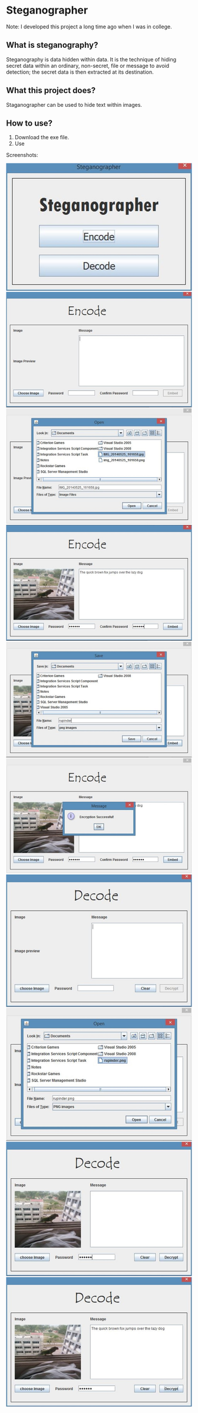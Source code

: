 # Steganographer

Note: I developed this project a long time ago when I was in college.

## What is steganography?

Steganography is data hidden within data. It is the technique of hiding secret data within an ordinary, non-secret, file or message to avoid detection; the secret data is then extracted at its destination.

## What this project does?

Staganographer can be used to hide text within images.

## How to use?

1) Download the exe file.  
2) Use

Screenshots:  

![1](https://raw.githubusercontent.com/rupindr/steganographer/master/docs/1.jpg)
![2](https://raw.githubusercontent.com/rupindr/steganographer/master/docs/2.jpg)
![3](https://raw.githubusercontent.com/rupindr/steganographer/master/docs/3.jpg)
![4](https://raw.githubusercontent.com/rupindr/steganographer/master/docs/4.jpg)
![5](https://raw.githubusercontent.com/rupindr/steganographer/master/docs/5.jpg)
![6](https://raw.githubusercontent.com/rupindr/steganographer/master/docs/6.jpg)
![7](https://raw.githubusercontent.com/rupindr/steganographer/master/docs/7.jpg)
![8](https://raw.githubusercontent.com/rupindr/steganographer/master/docs/8.jpg)
![9](https://raw.githubusercontent.com/rupindr/steganographer/master/docs/9.jpg)
![10](https://raw.githubusercontent.com/rupindr/steganographer/master/docs/10.jpg)
